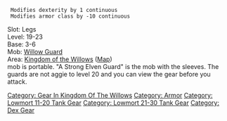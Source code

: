 ` Modifies dexterity by 1 continuous`  
` Modifies armor class by -10 continuous`

Slot: Legs  
Level: 19-23  
Base: 3-6  
Mob: [Willow Guard](Willow_Guard "wikilink")  
Area: [Kingdom of the
Willows](:Category:_Kingdom_Of_The_Willows "wikilink")
([Map](Kingdom_Of_The_Willows_Map "wikilink"))  
mob is portable. "A Strong Elven Guard" is the mob with the sleeves. The
guards are not aggie to level 20 and you can view the gear before you
attack.

[Category: Gear In Kingdom Of The
Willows](Category:_Gear_In_Kingdom_Of_The_Willows "wikilink") [Category:
Armor](Category:_Armor "wikilink") [Category: Lowmort 11-20 Tank
Gear](Category:_Lowmort_11-20_Tank_Gear "wikilink") [Category: Lowmort
21-30 Tank Gear](Category:_Lowmort_21-30_Tank_Gear "wikilink")
[Category: Dex Gear](Category:_Dex_Gear "wikilink")
